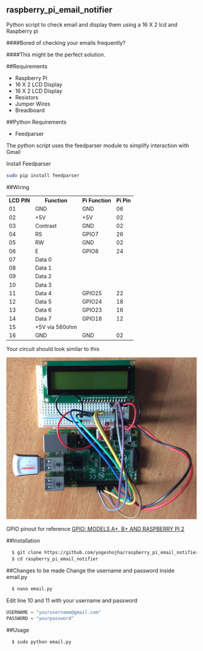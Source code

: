 ## raspberry_pi_email_notifier

Python script to check email and display them using a 16 X 2 lcd and Raspberry pi

####Bored of checking your emails frequently?

####This might be the perfect solution.

##Requirements

<ul>
  <li>Raspberry Pi</li>
  <li>16 X 2 LCD Display</li>
  <li>16 X 2 LCD Display</li>
  <li>Resistors</li>
  <li>Jumper Wires</li>
  <li>Breadboard</li>
</ul>

##Python Requirements
<ul>
  <li>Feedparser</li>
</ul>
The python script uses the feedparser module to simplify interaction with Gmail

Install Feedparser
  ```bash
  sudo pip install feedparser
  ```
##Wiring
<table>
  <tr>
    <th>LCD PIN</th>
    <th>Function</th>
    <th>Pi Function</th>
    <th>Pi Pin</th>
  </tr>
  <tr>
    <td>01</td>
    <td>GND</td>
    <td>GND</td>
    <td>06</td>
  </tr>
  <tr>
    <td>02</td>
    <td>+5V</td>
    <td>+5V	</td>
    <td>02</td>
  </tr>
  <tr>
    <td>03</td>
    <td>Contrast</td>
    <td>GND</td>
    <td>02</td>
  </tr>
  <tr>
    <td>04</td>
    <td>RS</td>
    <td>GPIO7</td>
    <td>26</td>
  </tr>
  <tr>
    <td>05</td>
    <td>RW</td>
    <td>GND</td>
    <td>02</td>
  </tr>
  <tr>
    <td>06</td>
    <td>E</td>
    <td>GPIO8</td>
    <td>24</td>
  </tr>
  <tr>
    <td>07</td>
    <td>Data 0</td>
    <td></td>
    <td></td>
  </tr>
  <tr>
    <td>08</td>
    <td>Data 1	</td>
    <td></td>
    <td></td>
  </tr>
  <tr>
    <td>09</td>
    <td>Data 2	</td>
    <td></td>
    <td></td>
  </tr>
  <tr>
    <td>10</td>
    <td>Data 3	</td>
    <td></td>
    <td></td>
  </tr>
  <tr>
    <td>11</td>
    <td>Data 4	</td>
    <td>GPIO25	</td>
    <td>22</td>
  </tr>
   <tr>
    <td>12</td>
    <td>Data 5	</td>
    <td>GPIO24	</td>
    <td>18</td>
  </tr>
  <tr>
    <td>13</td>
    <td>Data 6	</td>
    <td>GPIO23	</td>
    <td>16</td>
  </tr>
  <tr>
    <td>14</td>
    <td>Data 7	</td>
    <td>GPIO18</td>
    <td>12</td>
  </tr>
  <tr>
    <td>15</td>
    <td>+5V via 560ohm	</td>
    <td></td>
    <td></td>
  </tr>
  <tr>
    <td>16</td>
    <td>GND	</td>
    <td>GND</td>
    <td>02</td>
  </tr>
</table>

Your circuit should look similar to this

<img src="img/ckt.jpg"/>

GPIO pinout for reference
<a href="https://www.raspberrypi.org/documentation/usage/gpio-plus-and-raspi2/">GPIO: MODELS A+, B+ AND RASPBERRY PI 2</a>

##Installation
```bash
  $ git clone https://github.com/yogeshojha/raspberry_pi_email_notifier
  $ cd raspberry_pi_email_notifier
```
##Changes to be made
Change the username and password inside email.py
```bash
  $ nano email.py
```
Edit line 10 and 11 with your username and password
```Python
USERNAME = "yourusername@gmail.com"
PASSWORD = "yourpassword"
```

##Usage
```bash
  $ sudo python email.py
```
